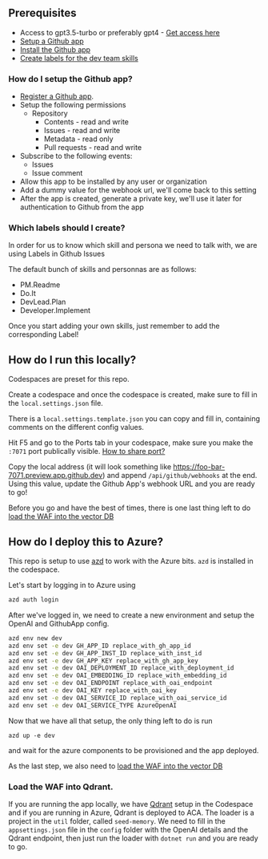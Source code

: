 ## Prerequisites

- Access to gpt3.5-turbo or preferably gpt4 - [Get access here](https://learn.microsoft.com/en-us/azure/ai-services/openai/overview#how-do-i-get-access-to-azure-openai)
- [Setup a Github app](#how-do-i-setup-the-github-app)
- [Install the Github app](https://docs.github.com/en/apps/using-github-apps/installing-your-own-github-app)
- [Create labels for the dev team skills](#which-labels-should-i-create)

### How do I setup the Github app?

- [Register a Github app](https://docs.github.com/en/apps/creating-github-apps/registering-a-github-app/registering-a-github-app).
- Setup the following permissions
    - Repository 
        - Contents - read and write
        - Issues - read and write
        - Metadata - read only
        - Pull requests - read and write
- Subscribe to the following events:
    - Issues
    - Issue comment
- Allow this app to be installed by any user or organization
- Add a dummy value for the webhook url, we'll come back to this setting
- After the app is created, generate a private key, we'll use it later for authentication to Github from the app

### Which labels should I create?

In order for us to know which skill and persona we need to talk with, we are using Labels in Github Issues

The default bunch of skills and personnas are as follows:
- PM.Readme
- Do.It
- DevLead.Plan
- Developer.Implement

Once you start adding your own skills, just remember to add the corresponding Label!

## How do I run this locally?

Codespaces are preset for this repo.

Create a codespace and once the codespace is created, make sure to fill in the `local.settings.json` file.

There is a `local.settings.template.json` you can copy and fill in, containing comments on the different config values.

Hit F5 and go to the Ports tab in your codespace, make sure you make the `:7071` port publically visible. [How to share port?](https://docs.github.com/en/codespaces/developing-in-codespaces/forwarding-ports-in-your-codespace?tool=vscode#sharing-a-port-1)

Copy the local address (it will look something like https://foo-bar-7071.preview.app.github.dev) and append `/api/github/webhooks` at the end. Using this value, update the Github App's webhook URL and you are ready to go!

Before you go and have the best of times, there is one last thing left to do [load the WAF into the vector DB](#load-the-waf-into-qdrant)


## How do I deploy this to Azure?

This repo is setup to use  [azd](https://learn.microsoft.com/en-us/azure/developer/azure-developer-cli/overview) to work with the Azure bits. `azd` is installed in the codespace.

Let's start by logging in to Azure using
```bash
azd auth login
```

After we've logged in, we need to create a new environment and setup the OpenAI and GithubApp config.

```bash
azd env new dev
azd env set -e dev GH_APP_ID replace_with_gh_app_id
azd env set -e dev GH_APP_INST_ID replace_with_inst_id
azd env set -e dev GH_APP_KEY replace_with_gh_app_key
azd env set -e dev OAI_DEPLOYMENT_ID replace_with_deployment_id
azd env set -e dev OAI_EMBEDDING_ID replace_with_embedding_id
azd env set -e dev OAI_ENDPOINT replace_with_oai_endpoint
azd env set -e dev OAI_KEY replace_with_oai_key
azd env set -e dev OAI_SERVICE_ID replace_with_oai_service_id
azd env set -e dev OAI_SERVICE_TYPE AzureOpenAI
```

Now that we have all that setup, the only thing left to do is run

```
azd up -e dev
```

and wait for the azure components to be provisioned and the app deployed.

As the last step, we also need to [load the WAF into the vector DB](#load-the-waf-into-qdrant)

### Load the WAF into Qdrant. 

If you are running the app locally, we have [Qdrant](https://qdrant.tech/) setup in the Codespace and if you are running in Azure, Qdrant is deployed to ACA.
The loader is a project in the `util` folder, called `seed-memory`. We need to fill in the `appsettings.json` file in the `config` folder with the OpenAI details and the Qdrant endpoint, then just run the loader with `dotnet run` and you are ready to go.